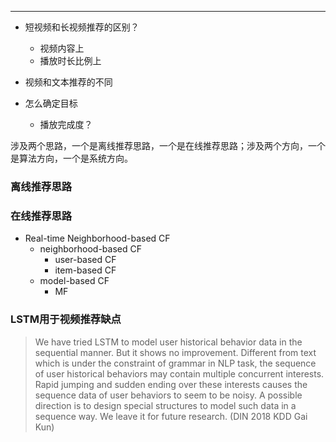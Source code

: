 
----
- 短视频和长视频推荐的区别？
    - 视频内容上
    - 播放时长比例上

- 视频和文本推荐的不同

- 怎么确定目标
    - 播放完成度？
    


涉及两个思路，一个是离线推荐思路，一个是在线推荐思路；涉及两个方向，一个是算法方向，一个是系统方向。

### 离线推荐思路

### 在线推荐思路
- Real-time Neighborhood-based CF
    - neighborhood-based CF
        - user-based CF
        - item-based CF
    - model-based CF
        - MF
        
### LSTM用于视频推荐缺点
> We have tried LSTM to model user historical behavior data in the sequential manner. But it shows no improvement. Different
from text which is under the constraint of grammar in NLP task,
the sequence of user historical behaviors may contain multiple
concurrent interests. Rapid jumping and sudden ending over these
interests causes the sequence data of user behaviors to seem to be
noisy. A possible direction is to design special structures to model
such data in a sequence way. We leave it for future research. (DIN 2018 KDD Gai Kun)


